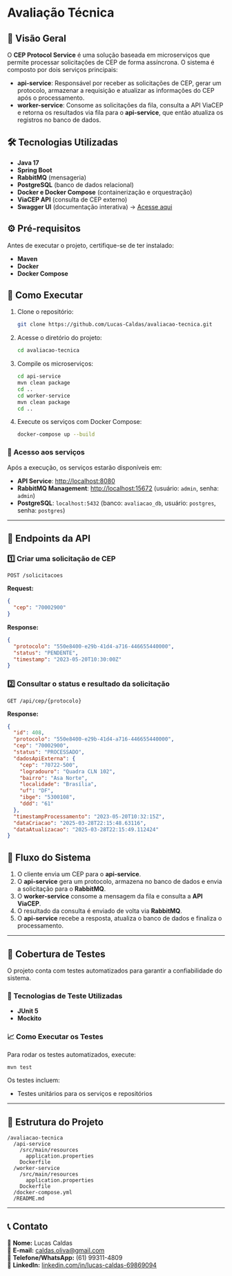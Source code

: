 # Avaliação Técnica

## 📌 Visão Geral

O **CEP Protocol Service** é uma solução baseada em microserviços que permite processar solicitações de CEP de forma assíncrona. O sistema é composto por dois serviços principais:

- **api-service**: Responsável por receber as solicitações de CEP, gerar um protocolo, armazenar a requisição e atualizar as informações do CEP após o processamento.
- **worker-service**: Consome as solicitações da fila, consulta a API ViaCEP e retorna os resultados via fila para o **api-service**, que então atualiza os registros no banco de dados.

## 🛠 Tecnologias Utilizadas

- **Java 17**
- **Spring Boot**
- **RabbitMQ** (mensageria)
- **PostgreSQL** (banco de dados relacional)
- **Docker e Docker Compose** (containerização e orquestração)
- **ViaCEP API** (consulta de CEP externo)
- **Swagger UI** (documentação interativa) → [Acesse aqui](http://localhost:8080/swagger-ui/index.html)

## ⚙️ Pré-requisitos

Antes de executar o projeto, certifique-se de ter instalado:

- **Maven**
- **Docker**
- **Docker Compose**

## 🚀 Como Executar

1. Clone o repositório:

   ```bash
   git clone https://github.com/Lucas-Caldas/avaliacao-tecnica.git
   ```

2. Acesse o diretório do projeto:

   ```bash
   cd avaliacao-tecnica
   ```

3. Compile os microserviços:

   ```bash
   cd api-service
   mvn clean package
   cd ..
   cd worker-service
   mvn clean package
   cd ..
   ```

4. Execute os serviços com Docker Compose:

   ```bash
   docker-compose up --build
   ```

### 🔗 Acesso aos serviços

Após a execução, os serviços estarão disponíveis em:

- **API Service**: [http://localhost:8080](http://localhost:8080)
- **RabbitMQ Management**: [http://localhost:15672](http://localhost:15672) (usuário: `admin`, senha: `admin`)
- **PostgreSQL**: `localhost:5432` (banco: `avaliacao_db`, usuário: `postgres`, senha: `postgres`)

---

## 📡 Endpoints da API

### **1️⃣ Criar uma solicitação de CEP**

`POST /solicitacoes`

**Request:**

```json
{
  "cep": "70002900"
}
```

**Response:**

```json
{
  "protocolo": "550e8400-e29b-41d4-a716-446655440000",
  "status": "PENDENTE",
  "timestamp": "2023-05-20T10:30:00Z"
}
```

### **2️⃣ Consultar o status e resultado da solicitação**

`GET /api/cep/{protocolo}`

**Response:**

```json
{
  "id": 408,
  "protocolo": "550e8400-e29b-41d4-a716-446655440000",
  "cep": "70002900",
  "status": "PROCESSADO",
  "dadosApiExterna": {
    "cep": "70722-500",
    "logradouro": "Quadra CLN 102",
    "bairro": "Asa Norte",
    "localidade": "Brasília",
    "uf": "DF",
    "ibge": "5300108",
    "ddd": "61"
  },
  "timestampProcessamento": "2023-05-20T10:32:15Z",
  "dataCriacao": "2025-03-28T22:15:48.63116",
  "dataAtualizacao": "2025-03-28T22:15:49.112424"
}
```

## 🔄 Fluxo do Sistema

1. O cliente envia um CEP para o **api-service**.
2. O **api-service** gera um protocolo, armazena no banco de dados e envia a solicitação para o **RabbitMQ**.
3. O **worker-service** consome a mensagem da fila e consulta a **API ViaCEP**.
4. O resultado da consulta é enviado de volta via **RabbitMQ**.
5. O **api-service** recebe a resposta, atualiza o banco de dados e finaliza o processamento.

---

## 🧪 Cobertura de Testes

O projeto conta com testes automatizados para garantir a confiabilidade do sistema.

### 📌 Tecnologias de Teste Utilizadas

- **JUnit 5**
- **Mockito**



### 📈 Como Executar os Testes

Para rodar os testes automatizados, execute:

```bash
mvn test
```

Os testes incluem:

- Testes unitários para os serviços e repositórios



---

## 📁 Estrutura do Projeto

```
/avaliacao-tecnica
  /api-service
    /src/main/resources
      application.properties
    Dockerfile
  /worker-service
    /src/main/resources
      application.properties
    Dockerfile
  /docker-compose.yml
  /README.md
```

---

## 📞 Contato

📌 **Nome:** Lucas Caldas\
📧 **E-mail:** [caldas.oliva@gmail.com](mailto\:caldas.oliva@gmail.com)\
📱 **Telefone/WhatsApp:** (61) 99311-4809\
🔗 **LinkedIn:** [linkedin.com/in/lucas-caldas-69869094](https://linkedin.com/in/lucas-caldas-69869094)


